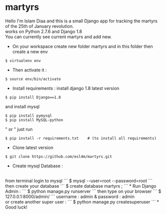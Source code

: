 # martyrs
Hello I'm Islam Diaa
and this is a small Django app for tracking the martyrs of the 25th of January revolution.<br/>
works on Python 2.7.6 and Django 1.8
<br/>
You can currently see current martyrs and add new.
<br/>
* On your workspace create new folder martyrs and in this folder then create a new env<br/>
```
$ virtualenv env
```
* Then activate it :
```
$ source env/bin/activate
```
* Install requirements :
install django 1.8 latest version
```
$ pip install Django==1.8
```
and install mysql
```
$ pip install pymysql
$ pip install MySQL-python
```
" or " just run
```
$ pip install -r requirements.txt    # (to install all requirements)
```

* Clone latest version
```
$ git clone https://github.com/esl4m/martyrs.git
```

* Create mysql Database :
<br/>
from terminal login to mysql 
```
$ mysql --user=root --password=root
```
then create your database 
```
$ create database martyrs ;
```
* Run Django Admin :
```
$ python manage.py runserver 
```
then type on your browser 
```
$ 127.0.0.1:8000/admin/
```
username : admin & password : admin
<br/>
or create another super user :
```
$ python manage.py createsuperuser
```
* Good luck!
